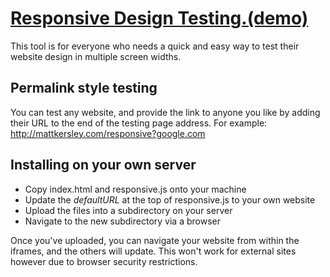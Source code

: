 # [Responsive Design Testing.(demo)](http://juliusakula.github.io/Responsive-Design-Testing)
This tool is for everyone who needs a quick and easy way to test their website design in multiple screen widths.

## Permalink style testing
You can test any website, and provide the link to anyone you like by adding their URL to the end of the testing page address.
For example:
http://mattkersley.com/responsive?google.com

## Installing on your own server
- Copy index.html and responsive.js onto your machine
- Update the *defaultURL* at the top of responsive.js to your own website
-	Upload the files into a subdirectory on your server
- Navigate to the new subdirectory via a browser

Once you've uploaded, you can navigate your website from within the iframes, and the others will update.
This won't work for external sites however due to browser security restrictions.
